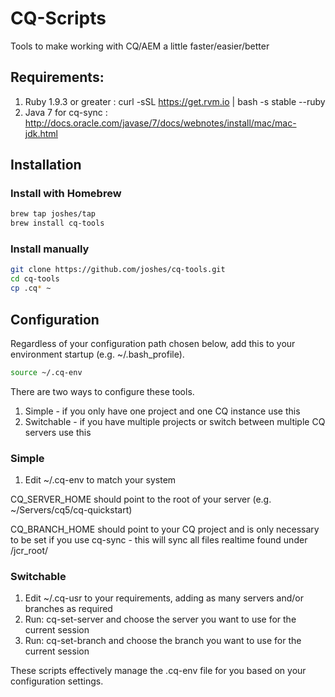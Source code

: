 CQ-Scripts
========

Tools to make working with CQ/AEM a little faster/easier/better

## Requirements:

1. Ruby 1.9.3 or greater : curl -sSL https://get.rvm.io | bash -s stable --ruby
2. Java 7 for cq-sync : http://docs.oracle.com/javase/7/docs/webnotes/install/mac/mac-jdk.html

## Installation

### Install with Homebrew

```sh
brew tap joshes/tap
brew install cq-tools
```

### Install manually

```sh
git clone https://github.com/joshes/cq-tools.git
cd cq-tools
cp .cq* ~
```

## Configuration

Regardless of your configuration path chosen below, add this to your environment startup (e.g. ~/.bash_profile).

```sh
source ~/.cq-env
```

There are two ways to configure these tools.

1. Simple - if you only have one project and one CQ instance use this
2. Switchable - if you have multiple projects or switch between multiple CQ servers use this

### Simple

1. Edit ~/.cq-env to match your system

CQ_SERVER_HOME should point to the root of your server (e.g. ~/Servers/cq5/cq-quickstart)

CQ_BRANCH_HOME should point to your CQ project and is only necessary to be set if you use cq-sync - this will sync all files realtime found under /jcr_root/

### Switchable

1. Edit ~/.cq-usr to your requirements, adding as many servers and/or branches as required
2. Run: cq-set-server and choose the server you want to use for the current session
3. Run: cq-set-branch and choose the branch you want to use for the current session

These scripts effectively manage the .cq-env file for you based on your configuration settings.
